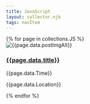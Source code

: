 ```yaml
---
title: JavaScript
layout: collector.njk
tags: navItem
---
```

<div class="uiux">{% for page in collections.JS %}
      <div class="pjcard">
         <a href="/#"></a>
         <img src="/images/{{page.data.postImg}}" alt="{{page.data.postImgAlt}}">
          <div class="card_text">
             <h3> <a href="{{page.url}}">{{page.data.title}}</a></h3> 
             <p>{{page.data.Time}} </p>
             <p>{{page.data.Location}}<p> 
         </div>
      </div>{% endfor %}
    </div>